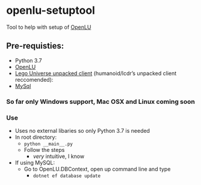 # openlu-setuptool
Tool to help with setup of [OpenLU](https://github.com/MashedTatoes/OpenLU)

## Pre-requisties:
* Python 3.7
* [OpenLU](https://github.com/MashedTatoes/OpenLU)
* [Lego Universe unpacked client](https://docs.google.com/document/d/1XmHXWuUQqzUIOcv6SVVjaNBm4bFg9lnW4Pk1pllimEg/edit) (humanoid/lcdr’s unpacked client reccomended):
* [MySql](https://dev.mysql.com/downloads/mysql/)

### So far only Windows support, Mac OSX and Linux coming soon

### Use
* Uses no external libaries so only Python 3.7 is needed
* In root directory:
    * `python __main__.py`
    * Follow the steps 
      * *very* intuitive, I know
* If using MySQL:
   * Go to OpenLU.DBContext, open up command line and type
      * `dotnet ef database update` 
